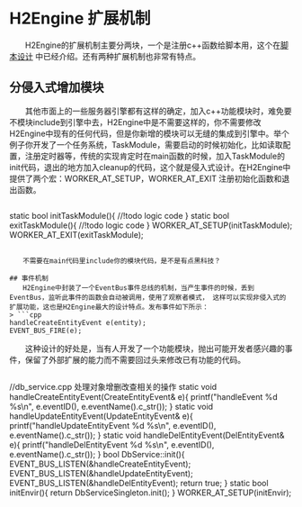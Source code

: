 # H2Engine 扩展机制 
　　H2Engine的扩展机制主要分两块，一个是注册c++函数给脚本用，这个在[脚本设计](./scriptintro.html)  中已经介绍。还有两种扩展机制也非常有特点。

## 分侵入式增加模块
　　其他市面上的一些服务器引擎都有这样的确定，加入c++功能模块时，难免要不模块include到引擎中去，H2Engine中是不需要这样的，你不需要修改H2Engine中现有的任何代码，但是你新增的模块可以无缝的集成到引擎中。举个例子你开发了一个任务系统，TaskModule，需要启动的时候初始化，比如读取配置，注册定时器等，传统的实现肯定时在main函数的时候，加入TaskModule的init代码，退出的地方加入cleanup的代码，这个就是侵入式设计。在H2Engine中提供了两个宏：WORKER_AT_SETUP，WORKER_AT_EXIT 注册初始化函数和退出函数。
> ```cpp
static bool initTaskModule(){
    //!todo logic code
}
static bool exitTaskModule(){
    //!todo logic code
}
WORKER_AT_SETUP(initTaskModule);
WORKER_AT_EXIT(exitTaskModule);
```

　　不需要在main代码里include你的模块代码，是不是有点黑科技？

## 事件机制
　　H2Engine中封装了一个EventBus事件总线的机制，当产生事件的时候，丢到EventBus，监听此事件的函数会自动被调用，使用了观察者模式， 这样可以实现非侵入式的扩展功能，这也是H2Engine最大的设计特点。发布事件如下所示：
> ```cpp
handleCreateEntityEvent e(entity);
EVENT_BUS_FIRE(e);
```

　　这种设计的好处是，当有人开发了一个功能模块，抛出可能开发者感兴趣的事件，保留了外部扩展的能力而不需要回过头来修改已有功能的代码。
> ```cpp
//db_service.cpp 处理对象增删改查相关的操作
static void handleCreateEntityEvent(CreateEntityEvent& e){
    printf("handleEvent %d %s\n", e.eventID(), e.eventName().c_str());
}
static void handleUpdateEntityEvent(UpdateEntityEvent& e){
    printf("handleUpdateEntityEvent %d %s\n", e.eventID(), e.eventName().c_str());
}
static void handleDelEntityEvent(DelEntityEvent& e){
    printf("handleDelEntityEvent %d %s\n", e.eventID(), e.eventName().c_str());
}
bool DbService::init(){
    EVENT_BUS_LISTEN(&handleCreateEntityEvent);
    EVENT_BUS_LISTEN(&handleUpdateEntityEvent);
    EVENT_BUS_LISTEN(&handleDelEntityEvent);
    return true;
}
static bool initEnvir(){
    return DbServiceSingleton.init();
}
WORKER_AT_SETUP(initEnvir);
```
